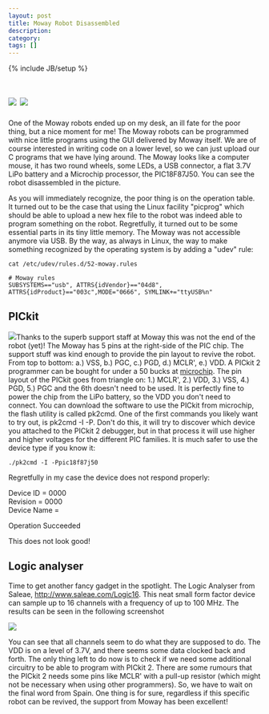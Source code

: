 ```yaml
---
layout: post
title: Moway Robot Disassembled
description: 
category: 
tags: []
---
```

{% include JB/setup %}


#  ![](\[$dl-reference=/groups/10157/portlets/20/file-entries/16084/1.0.xml$\]) ![](\[$dl-reference=/groups/10157/portlets/20/file-entries/16045/1.0.xml$\])

One of the Moway robots ended up on my desk, an ill fate for the poor thing,
but a nice moment for me! The Moway robots can be programmed with nice little
programs using the GUI delivered by Moway itself. We are of course interested
in writing code on a lower level, so we can just upload our C programs that we
have lying around. The Moway looks like a computer mouse, it has two round
wheels, some LEDs, a USB connector, a flat 3.7V LiPo battery and a Microchip
processor, the PIC18F87J50. You can see the robot disassembled in the picture.

As you will immediately recognize, the poor thing is on the operation table.
It turned out to be the case that using the Linux facility "picprog" which
should be able to upload a new hex file to the robot was indeed able to
program something on the robot. Regretfully, it turned out to be some
essential parts in its tiny little memory. The Moway was not accessible
anymore via USB. By the way, as always in Linux, the way to make something
recognized by the operating system is by adding a "udev" rule:

    cat /etc/udev/rules.d/52-moway.rules

    # Moway rules
    SUBSYSTEMS=="usb", ATTRS{idVendor}=="04d8", ATTRS{idProduct}=="003c",MODE="0666", SYMLINK+="ttyUSB%n"

##  PICkit

![](\[$dl-reference=/groups/10157/portlets/20/file-entries/16057/1.0.xml$\])Thanks to the superb support staff at Moway this was
not the end of the robot (yet)! The Moway has 5 pins at the right-side of the
PIC chip. The support stuff was kind enough to provide the pin layout to
revive the robot. From top to bottom: a.) VSS, b.) PGC, c.) PGD, d.) MCLR',
e.) VDD. A PICkit 2 programmer can be bought for under a 50 bucks at
[microchip](http://bit.ly/2ZGKdP). The pin layout of the PICkit goes from
triangle on: 1.) MCLR', 2.) VDD, 3.) VSS, 4.) PGD, 5.) PGC and the 6th doesn't
need to be used. It is perfectly fine to power the chip from the LiPo battery,
so the VDD you don't need to connect. You can download the software to use the
PICkit from microchip, the flash utility is called pk2cmd. One of the first
commands you likely want to try out, is pk2cmd -I -P. Don't do this, it will
try to discover which device you attached to the PICkit 2 debugger, but in
that process it will use higher and higher voltages for the different PIC
families. It is much safer to use the device type if you know it:

`./pk2cmd -I -Ppic18f87j50`

Regretfully in my case the device does not respond properly:

Device ID = 0000  
Revision  = 0000  
Device Name = <no device>  
  
Operation Succeeded

This does not look good!

##  Logic analyser

Time to get another fancy gadget in the spotlight. The Logic Analyser from
Saleae, <http://www.saleae.com/Logic16>. This neat small form factor device
can sample up to 16 channels with a frequency of up to 100 MHz. The results
can be seen in the following screenshot

![](\[$dl-reference=/groups/10157/portlets/20/file-entries/16072/1.0.xml$\])

You can see that all channels seem to do what they are supposed to do. The VDD
is on a level of 3.7V, and there seems some data clocked back and forth. The
only thing left to do now is to check if we need some additional circuitry to
be able to program with PICkit 2. There are some rumours that the PICkit 2
needs some pins like MCLR' with a pull-up resistor (which might not be
necessary when using other programmers). So, we have to wait on the final word
from Spain. One thing is for sure, regardless if this specific robot can be
revived, the support from Moway has been excellent!


